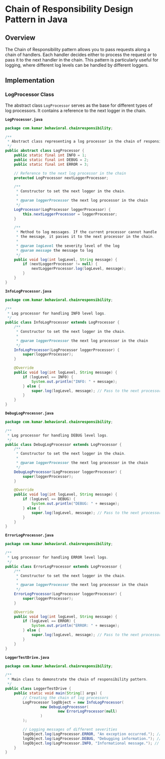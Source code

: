 # Chain of Responsibility Design Pattern in Java

## Overview

The Chain of Responsibility pattern allows you to pass requests along a chain of handlers. Each handler decides either to process the request or to pass it to the next handler in the chain. This pattern is particularly useful for logging, where different log levels can be handled by different loggers.

## Implementation

### LogProcessor Class

The abstract class `LogProcessor` serves as the base for different types of log processors. It contains a reference to the next logger in the chain.

**`LogProcessor.java`**

```java
package com.kumar.behavioral.chainresponsibility;

/**
 * Abstract class representing a log processor in the chain of responsibility.
 */
public abstract class LogProcessor {
    public static final int INFO = 1;
    public static final int DEBUG = 2;
    public static final int ERROR = 3;

    // Reference to the next log processor in the chain
    protected LogProcessor nextLoggerProcessor;

    /**
     * Constructor to set the next logger in the chain.
     *
     * @param loggerProcessor the next log processor in the chain
     */
    LogProcessor(LogProcessor loggerProcessor) {
        this.nextLoggerProcessor = loggerProcessor;
    }

    /**
     * Method to log messages. If the current processor cannot handle
     * the message, it passes it to the next processor in the chain.
     *
     * @param logLevel the severity level of the log
     * @param message the message to log
     */
    public void log(int logLevel, String message) {
        if (nextLoggerProcessor != null) {
            nextLoggerProcessor.log(logLevel, message);
        }
    }
}
```
**`InfoLogProcessor.java`**

```java
package com.kumar.behavioral.chainresponsibility;

/**
 * Log processor for handling INFO level logs.
 */
public class InfoLogProcessor extends LogProcessor {
    /**
     * Constructor to set the next logger in the chain.
     *
     * @param loggerProcessor the next log processor in the chain
     */
    InfoLogProcessor(LogProcessor loggerProcessor) {
        super(loggerProcessor);
    }

    @Override
    public void log(int logLevel, String message) {
        if (logLevel == INFO) {
            System.out.println("INFO: " + message);
        } else {
            super.log(logLevel, message); // Pass to the next processor
        }
    }
}
```
**`DebugLogProcessor.java`**

```java
package com.kumar.behavioral.chainresponsibility;

/**
 * Log processor for handling DEBUG level logs.
 */
public class DebugLogProcessor extends LogProcessor {
    /**
     * Constructor to set the next logger in the chain.
     *
     * @param loggerProcessor the next log processor in the chain
     */
    DebugLogProcessor(LogProcessor loggerProcessor) {
        super(loggerProcessor);
    }

    @Override
    public void log(int logLevel, String message) {
        if (logLevel == DEBUG) {
            System.out.println("DEBUG: " + message);
        } else {
            super.log(logLevel, message); // Pass to the next processor
        }
    }
}

```
**`ErrorLogProcessor.java`**

```java
package com.kumar.behavioral.chainresponsibility;

/**
 * Log processor for handling ERROR level logs.
 */
public class ErrorLogProcessor extends LogProcessor {
    /**
     * Constructor to set the next logger in the chain.
     *
     * @param loggerProcessor the next log processor in the chain
     */
    ErrorLogProcessor(LogProcessor loggerProcessor) {
        super(loggerProcessor);
    }

    @Override
    public void log(int logLevel, String message) {
        if (logLevel == ERROR) {
            System.out.println("ERROR: " + message);
        } else {
            super.log(logLevel, message); // Pass to the next processor
        }
    }
}
```
**`LoggerTestDrive.java`**

```java
package com.kumar.behavioral.chainresponsibility;

/**
 * Main class to demonstrate the chain of responsibility pattern.
 */
public class LoggerTestDrive {
    public static void main(String[] args) {
        // Creating the chain of log processors
        LogProcessor logObject = new InfoLogProcessor(
                new DebugLogProcessor(
                        new ErrorLogProcessor(null)
                )
        );

        // Logging messages of different severities
        logObject.log(LogProcessor.ERROR, "An exception occurred."); // Passing ERROR level
        logObject.log(LogProcessor.DEBUG, "Debugging information."); // Passing DEBUG level
        logObject.log(LogProcessor.INFO, "Informational message."); // Passing INFO level
    }
}
```